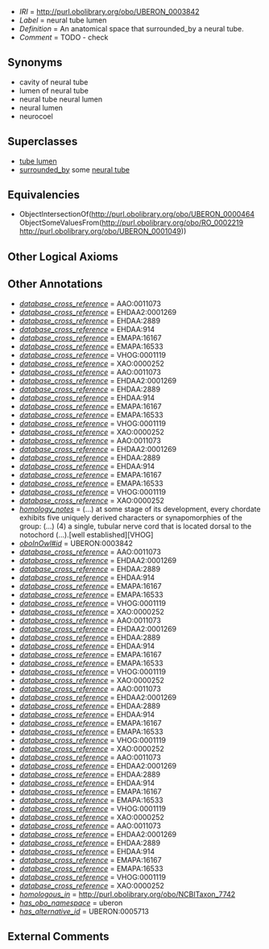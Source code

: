  * *IRI* = http://purl.obolibrary.org/obo/UBERON_0003842
 * *Label* = neural tube lumen
 * *Definition* = An anatomical space that surrounded_by a neural tube.
 * *Comment* = TODO - check

## Synonyms

 * cavity of neural tube
 * lumen of neural tube
 * neural tube neural lumen
 * neural lumen
 * neurocoel

## Superclasses

 * [tube lumen](../../UBERON/82/UBERON_0005082.md)
 * [surrounded_by](../../RO/19/RO_0002219.md) some [neural tube](../../UBERON/49/UBERON_0001049.md)

## Equivalencies

 * ObjectIntersectionOf(<http://purl.obolibrary.org/obo/UBERON_0000464> ObjectSomeValuesFrom(<http://purl.obolibrary.org/obo/RO_0002219> <http://purl.obolibrary.org/obo/UBERON_0001049>))

## Other Logical Axioms


## Other Annotations

 * *[database_cross_reference](../../ef/oboInOwl#hasDbXref.md)* = AAO:0011073
 * *[database_cross_reference](../../ef/oboInOwl#hasDbXref.md)* = EHDAA2:0001269
 * *[database_cross_reference](../../ef/oboInOwl#hasDbXref.md)* = EHDAA:2889
 * *[database_cross_reference](../../ef/oboInOwl#hasDbXref.md)* = EHDAA:914
 * *[database_cross_reference](../../ef/oboInOwl#hasDbXref.md)* = EMAPA:16167
 * *[database_cross_reference](../../ef/oboInOwl#hasDbXref.md)* = EMAPA:16533
 * *[database_cross_reference](../../ef/oboInOwl#hasDbXref.md)* = VHOG:0001119
 * *[database_cross_reference](../../ef/oboInOwl#hasDbXref.md)* = XAO:0000252
 * *[database_cross_reference](../../ef/oboInOwl#hasDbXref.md)* = AAO:0011073
 * *[database_cross_reference](../../ef/oboInOwl#hasDbXref.md)* = EHDAA2:0001269
 * *[database_cross_reference](../../ef/oboInOwl#hasDbXref.md)* = EHDAA:2889
 * *[database_cross_reference](../../ef/oboInOwl#hasDbXref.md)* = EHDAA:914
 * *[database_cross_reference](../../ef/oboInOwl#hasDbXref.md)* = EMAPA:16167
 * *[database_cross_reference](../../ef/oboInOwl#hasDbXref.md)* = EMAPA:16533
 * *[database_cross_reference](../../ef/oboInOwl#hasDbXref.md)* = VHOG:0001119
 * *[database_cross_reference](../../ef/oboInOwl#hasDbXref.md)* = XAO:0000252
 * *[database_cross_reference](../../ef/oboInOwl#hasDbXref.md)* = AAO:0011073
 * *[database_cross_reference](../../ef/oboInOwl#hasDbXref.md)* = EHDAA2:0001269
 * *[database_cross_reference](../../ef/oboInOwl#hasDbXref.md)* = EHDAA:2889
 * *[database_cross_reference](../../ef/oboInOwl#hasDbXref.md)* = EHDAA:914
 * *[database_cross_reference](../../ef/oboInOwl#hasDbXref.md)* = EMAPA:16167
 * *[database_cross_reference](../../ef/oboInOwl#hasDbXref.md)* = EMAPA:16533
 * *[database_cross_reference](../../ef/oboInOwl#hasDbXref.md)* = VHOG:0001119
 * *[database_cross_reference](../../ef/oboInOwl#hasDbXref.md)* = XAO:0000252
 * *[homology_notes](../../UBPROP/03/UBPROP_0000003.md)* = (...) at some stage of its development, every chordate exhibits five uniquely derived characters or synapomorphies of the group: (...) (4) a single, tubular nerve cord that is located dorsal to the notochord (...).[well established][VHOG]
 * *[oboInOwl#id](../../id/oboInOwl#id.md)* = UBERON:0003842
 * *[database_cross_reference](../../ef/oboInOwl#hasDbXref.md)* = AAO:0011073
 * *[database_cross_reference](../../ef/oboInOwl#hasDbXref.md)* = EHDAA2:0001269
 * *[database_cross_reference](../../ef/oboInOwl#hasDbXref.md)* = EHDAA:2889
 * *[database_cross_reference](../../ef/oboInOwl#hasDbXref.md)* = EHDAA:914
 * *[database_cross_reference](../../ef/oboInOwl#hasDbXref.md)* = EMAPA:16167
 * *[database_cross_reference](../../ef/oboInOwl#hasDbXref.md)* = EMAPA:16533
 * *[database_cross_reference](../../ef/oboInOwl#hasDbXref.md)* = VHOG:0001119
 * *[database_cross_reference](../../ef/oboInOwl#hasDbXref.md)* = XAO:0000252
 * *[database_cross_reference](../../ef/oboInOwl#hasDbXref.md)* = AAO:0011073
 * *[database_cross_reference](../../ef/oboInOwl#hasDbXref.md)* = EHDAA2:0001269
 * *[database_cross_reference](../../ef/oboInOwl#hasDbXref.md)* = EHDAA:2889
 * *[database_cross_reference](../../ef/oboInOwl#hasDbXref.md)* = EHDAA:914
 * *[database_cross_reference](../../ef/oboInOwl#hasDbXref.md)* = EMAPA:16167
 * *[database_cross_reference](../../ef/oboInOwl#hasDbXref.md)* = EMAPA:16533
 * *[database_cross_reference](../../ef/oboInOwl#hasDbXref.md)* = VHOG:0001119
 * *[database_cross_reference](../../ef/oboInOwl#hasDbXref.md)* = XAO:0000252
 * *[database_cross_reference](../../ef/oboInOwl#hasDbXref.md)* = AAO:0011073
 * *[database_cross_reference](../../ef/oboInOwl#hasDbXref.md)* = EHDAA2:0001269
 * *[database_cross_reference](../../ef/oboInOwl#hasDbXref.md)* = EHDAA:2889
 * *[database_cross_reference](../../ef/oboInOwl#hasDbXref.md)* = EHDAA:914
 * *[database_cross_reference](../../ef/oboInOwl#hasDbXref.md)* = EMAPA:16167
 * *[database_cross_reference](../../ef/oboInOwl#hasDbXref.md)* = EMAPA:16533
 * *[database_cross_reference](../../ef/oboInOwl#hasDbXref.md)* = VHOG:0001119
 * *[database_cross_reference](../../ef/oboInOwl#hasDbXref.md)* = XAO:0000252
 * *[database_cross_reference](../../ef/oboInOwl#hasDbXref.md)* = AAO:0011073
 * *[database_cross_reference](../../ef/oboInOwl#hasDbXref.md)* = EHDAA2:0001269
 * *[database_cross_reference](../../ef/oboInOwl#hasDbXref.md)* = EHDAA:2889
 * *[database_cross_reference](../../ef/oboInOwl#hasDbXref.md)* = EHDAA:914
 * *[database_cross_reference](../../ef/oboInOwl#hasDbXref.md)* = EMAPA:16167
 * *[database_cross_reference](../../ef/oboInOwl#hasDbXref.md)* = EMAPA:16533
 * *[database_cross_reference](../../ef/oboInOwl#hasDbXref.md)* = VHOG:0001119
 * *[database_cross_reference](../../ef/oboInOwl#hasDbXref.md)* = XAO:0000252
 * *[database_cross_reference](../../ef/oboInOwl#hasDbXref.md)* = AAO:0011073
 * *[database_cross_reference](../../ef/oboInOwl#hasDbXref.md)* = EHDAA2:0001269
 * *[database_cross_reference](../../ef/oboInOwl#hasDbXref.md)* = EHDAA:2889
 * *[database_cross_reference](../../ef/oboInOwl#hasDbXref.md)* = EHDAA:914
 * *[database_cross_reference](../../ef/oboInOwl#hasDbXref.md)* = EMAPA:16167
 * *[database_cross_reference](../../ef/oboInOwl#hasDbXref.md)* = EMAPA:16533
 * *[database_cross_reference](../../ef/oboInOwl#hasDbXref.md)* = VHOG:0001119
 * *[database_cross_reference](../../ef/oboInOwl#hasDbXref.md)* = XAO:0000252
 * *[homologous_in](../../core#homologous/in/core#homologous_in.md)* = http://purl.obolibrary.org/obo/NCBITaxon_7742
 * *[has_obo_namespace](../../ce/oboInOwl#hasOBONamespace.md)* = uberon
 * *[has_alternative_id](../../Id/oboInOwl#hasAlternativeId.md)* = UBERON:0005713

## External Comments

